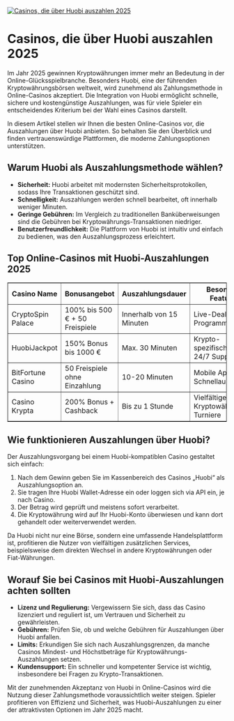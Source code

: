 [![Casinos, die über Huobi auszahlen 2025](https://123-caf.pages.dev/gitsignup.png)](https://vrmoo.ru/Bt82HjjY)

<h1>Casinos, die über Huobi auszahlen 2025</h1>  <p>Im Jahr 2025 gewinnen Kryptowährungen immer mehr an Bedeutung in der Online-Glücksspielbranche. Besonders Huobi, eine der führenden Kryptowährungsbörsen weltweit, wird zunehmend als Zahlungsmethode in Online-Casinos akzeptiert. Die Integration von Huobi ermöglicht schnelle, sichere und kostengünstige Auszahlungen, was für viele Spieler ein entscheidendes Kriterium bei der Wahl eines Casinos darstellt.</p>  <p>In diesem Artikel stellen wir Ihnen die besten Online-Casinos vor, die Auszahlungen über Huobi anbieten. So behalten Sie den Überblick und finden vertrauenswürdige Plattformen, die moderne Zahlungsoptionen unterstützen.</p>  <h2>Warum Huobi als Auszahlungsmethode wählen?</h2>  <ul>   <li><strong>Sicherheit:</strong> Huobi arbeitet mit modernsten Sicherheitsprotokollen, sodass Ihre Transaktionen geschützt sind.</li>   <li><strong>Schnelligkeit:</strong> Auszahlungen werden schnell bearbeitet, oft innerhalb weniger Minuten.</li>   <li><strong>Geringe Gebühren:</strong> Im Vergleich zu traditionellen Banküberweisungen sind die Gebühren bei Kryptowährungs-Transaktionen niedriger.</li>   <li><strong>Benutzerfreundlichkeit:</strong> Die Plattform von Huobi ist intuitiv und einfach zu bedienen, was den Auszahlungsprozess erleichtert.</li> </ul>  <h2>Top Online-Casinos mit Huobi-Auszahlungen 2025</h2>  <table border="1" cellpadding="8" cellspacing="0">   <thead>     <tr>       <th>Casino Name</th>       <th>Bonusangebot</th>       <th>Auszahlungsdauer</th>       <th>Besondere Features</th>     </tr>   </thead>   <tbody>     <tr>       <td>CryptoSpin Palace</td>       <td>100% bis 500 € + 50 Freispiele</td>       <td>Innerhalb von 15 Minuten</td>       <td>Live-Dealer, VIP-Programm</td>     </tr>     <tr>       <td>HuobiJackpot</td>       <td>150% Bonus bis 1000 €</td>       <td>Max. 30 Minuten</td>       <td>Krypto-spezifische Slots, 24/7 Support</td>     </tr>     <tr>       <td>BitFortune Casino</td>       <td>50 Freispiele ohne Einzahlung</td>       <td>10-20 Minuten</td>       <td>Mobile App, Schnellauszahlung</td>     </tr>     <tr>       <td>Casino Krypta</td>       <td>200% Bonus + Cashback</td>       <td>Bis zu 1 Stunde</td>       <td>Vielfältige Kryptowährungen, Turniere</td>     </tr>   </tbody> </table>  <h2>Wie funktionieren Auszahlungen über Huobi?</h2>  <p>Der Auszahlungsvorgang bei einem Huobi-kompatiblen Casino gestaltet sich einfach:</p>  <ol>   <li>Nach dem Gewinn geben Sie im Kassenbereich des Casinos „Huobi“ als Auszahlungsoption an.</li>   <li>Sie tragen Ihre Huobi Wallet-Adresse ein oder loggen sich via API ein, je nach Casino.</li>   <li>Der Betrag wird geprüft und meistens sofort verarbeitet.</li>   <li>Die Kryptowährung wird auf Ihr Huobi-Konto überwiesen und kann dort gehandelt oder weiterverwendet werden.</li> </ol>  <p>Da Huobi nicht nur eine Börse, sondern eine umfassende Handelsplattform ist, profitieren die Nutzer von vielfältigen zusätzlichen Services, beispielsweise dem direkten Wechsel in andere Kryptowährungen oder Fiat-Währungen.</p>  <h2>Worauf Sie bei Casinos mit Huobi-Auszahlungen achten sollten</h2>  <ul>   <li><strong>Lizenz und Regulierung:</strong> Vergewissern Sie sich, dass das Casino lizenziert und reguliert ist, um Vertrauen und Sicherheit zu gewährleisten.</li>   <li><strong>Gebühren:</strong> Prüfen Sie, ob und welche Gebühren für Auszahlungen über Huobi anfallen.</li>   <li><strong>Limits:</strong> Erkundigen Sie sich nach Auszahlungsgrenzen, da manche Casinos Mindest- und Höchstbeträge für Kryptowährungs-Auszahlungen setzen.</li>   <li><strong>Kundensupport:</strong> Ein schneller und kompetenter Service ist wichtig, insbesondere bei Fragen zu Krypto-Transaktionen.</li> </ul>  <p>Mit der zunehmenden Akzeptanz von Huobi in Online-Casinos wird die Nutzung dieser Zahlungsmethode voraussichtlich weiter steigen. Spieler profitieren von Effizienz und Sicherheit, was Huobi-Auszahlungen zu einer der attraktivsten Optionen im Jahr 2025 macht.</p>